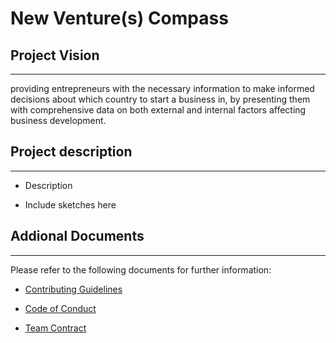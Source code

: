 # New Venture(s) Compass

## Project Vision
<hr>
providing entrepreneurs with the necessary information to make informed decisions about which country to start a business in, by presenting them with comprehensive data on both external and internal factors affecting business development.

## Project description
<hr>

- Description

- Include sketches here

## Addional Documents 
<hr>
Please refer to the following documents for further information:

- [Contributing Guidelines](https://github.com/nom0786/Data-Viz/blob/main/docs/CONTRIBUTING.md)

- [Code of Conduct](https://github.com/nom0786/Data-Viz/blob/main/docs/CODE_OF_CONDUCT.md)

- [Team Contract](https://github.com/nom0786/Data-Viz/blob/main/docs/team-contract.md)
